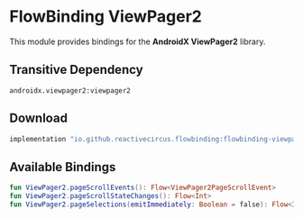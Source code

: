 # FlowBinding ViewPager2

This module provides bindings for the **AndroidX ViewPager2** library.

## Transitive Dependency

`androidx.viewpager2:viewpager2`

## Download

```groovy
implementation "io.github.reactivecircus.flowbinding:flowbinding-viewpager2:${flowbinding_version}"
```

## Available Bindings

```kotlin
fun ViewPager2.pageScrollEvents(): Flow<ViewPager2PageScrollEvent>
fun ViewPager2.pageScrollStateChanges(): Flow<Int>
fun ViewPager2.pageSelections(emitImmediately: Boolean = false): Flow<Int>
```
